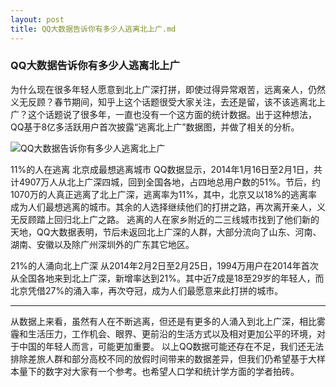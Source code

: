 ```yaml
---
layout: post
title: QQ大数据告诉你有多少人逃离北上广.md
---
```


### QQ大数据告诉你有多少人逃离北上广
为什么现在很多年轻人愿意到北上广深打拼，即使过得异常艰苦，远离亲人，仍然义无反顾？春节期间，知乎上这个话题很受大家关注，去还是留，该不该逃离北上广？这个话题说了很多年，一直也没有一个这方面的统计数据。出于这种想法，QQ基于8亿多活跃用户首次披露“逃离北上广”数据图，并做了相关的分析。

![QQ大数据告诉你有多少人逃离北上广]([1])

11%的人在逃离 北京成最想逃离城市
QQ数据显示，2014年1月16日至2月1日，共计4907万人从北上广深四城，回到全国各地，占四地总用户数的51%。节后，约1070万的人真正逃离了北上广深，逃离率为11%，其中，北京又以18%的逃离率成为人们最想逃离的城市。其余的人选择继续他们的打拼之路，再次离开亲人，义无反顾踏上回归北上广之路。
逃离的人在家乡附近的二三线城市找到了他们新的天地，QQ大数据表明，节后未返回北上广深的人群，大部分流向了山东、河南、湖南、安徽以及除广州深圳外的广东其它地区。

21%的人涌向北上广深
从2014年2月2日至2月25日，1994万用户在2014年首次从全国各地来到北上广深，新增率达到21%。其中近7成是18至29岁的年轻人，而北京凭借27%的涌入率，再次夺冠，成为人们最愿意来此打拼的城市。

----------------------------------
从数据上来看，虽然有人在不断逃离，但还是有更多的人涌入到北上广深，相比雾霾和生活压力，工作机会、眼界、更前沿的生活方式以及相对更加公平的环境，对于中国的年轻人而言，可能更加重要。
以上QQ数据可能还存在不足，我们还无法排除差旅人群和部分高校不同的放假时间带来的数据差异，但我们仍希望基于大样本量下的数字对大家有一个参考。也希望人口学和统计学方面的学者拍砖。


[1]:images/2014-03-12-life-taolibeishangguang.jpg "QQ大数据告诉你有多少人逃离北上广"